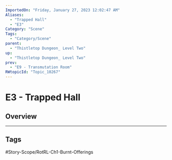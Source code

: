 ```yaml
---
ImportedOn: "Friday, January 27, 2023 12:02:47 AM"
Aliases:
  - "Trapped Hall"
  - "E3"
Category: "Scene"
Tags:
  - "Category/Scene"
parent:
  - "Thistletop Dungeon_ Level Two"
up:
  - "Thistletop Dungeon_ Level Two"
prev:
  - "E9 - Transmutation Room"
RWtopicId: "Topic_10267"
---
```

# E3 - Trapped Hall
## Overview

---
## Tags
#Story-Scope/RotRL-Ch1-Burnt-Offerings

